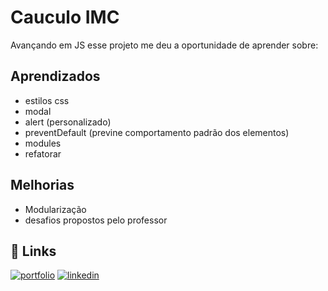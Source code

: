 
# Cauculo IMC

Avançando em JS esse projeto me deu a oportunidade de aprender sobre:




## Aprendizados

- estilos css
- modal
- alert (personalizado)
- preventDefault (previne comportamento padrão dos elementos)
- modules
- refatorar
## Melhorias

- Modularização
- desafios propostos pelo professor

## 🔗 Links
[![portfolio](https://img.shields.io/badge/my_portfolio-000?style=for-the-badge&logo=ko-fi&logoColor=white)](https://github.com/jonasrochabr?tab=repositories)
[![linkedin](https://img.shields.io/badge/linkedin-0A66C2?style=for-the-badge&logo=linkedin&logoColor=white)](https://www.linkedin.com/in/jonas-rocha-978687a7/)


